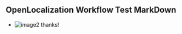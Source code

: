 ## OpenLocalization Workflow Test MarkDown
* ![image2](.\be34d047-de8d-4e04-a970-90bf39b2a1a6.png) 
thanks!